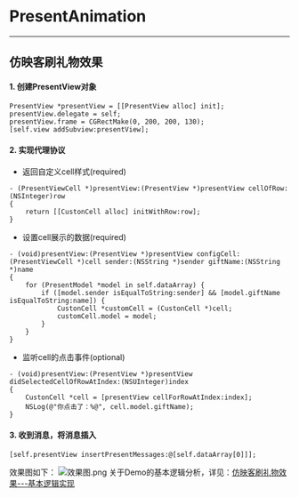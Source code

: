 # PresentAnimation
***
## 仿映客刷礼物效果

#### 1. 创建PresentView对象

```
PresentView *presentView = [[PresentView alloc] init];
presentView.delegate = self;
presentView.frame = CGRectMake(0, 200, 200, 130);
[self.view addSubview:presentView];
```

#### 2. 实现代理协议

* 返回自定义cell样式(required)

```
- (PresentViewCell *)presentView:(PresentView *)presentView cellOfRow:(NSInteger)row
{
    return [[CustonCell alloc] initWithRow:row];
}
```
* 设置cell展示的数据(required)

```
- (void)presentView:(PresentView *)presentView configCell:(PresentViewCell *)cell sender:(NSString *)sender giftName:(NSString *)name
{
    for (PresentModel *model in self.dataArray) {
        if ([model.sender isEqualToString:sender] && [model.giftName isEqualToString:name]) {
            CustonCell *customCell = (CustonCell *)cell;
            customCell.model = model;
        }
    }
}
```
* 监听cell的点击事件(optional)

```
- (void)presentView:(PresentView *)presentView didSelectedCellOfRowAtIndex:(NSUInteger)index
{
    CustonCell *cell = [presentView cellForRowAtIndex:index];
    NSLog(@"你点击了：%@", cell.model.giftName);
}
```

#### 3. 收到消息，将消息插入

```
[self.presentView insertPresentMessages:@[self.dataArray[0]]];
```
效果图如下：
![效果图.png](http://upload-images.jianshu.io/upload_images/1344789-f91968285ccc875d.png?imageMogr2/auto-orient/strip%7CimageView2/2/w/1240)
关于Demo的基本逻辑分析，详见：[仿映客刷礼物效果---基本逻辑实现](http://www.jianshu.com/p/59c9532b22d9)